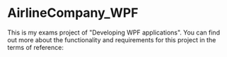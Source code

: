 # AirlineCompany_WPF
This is my exams project of "Developing WPF applications".
You can find out more about the functionality and requirements for this project in the terms of reference:
